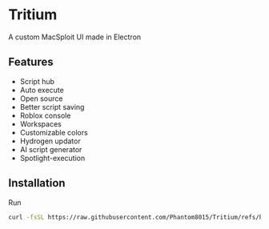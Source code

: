 # Tritium
A custom MacSploit UI made in Electron

## Features
- Script hub
- Auto execute
- Open source
- Better script saving
- Roblox console
- Workspaces
- Customizable colors
- Hydrogen updator
- AI script generator
- Spotlight-execution

## Installation

Run 
```bash
curl -fsSL https://raw.githubusercontent.com/Phantom8015/Tritium/refs/heads/main/install.sh | bash
```
